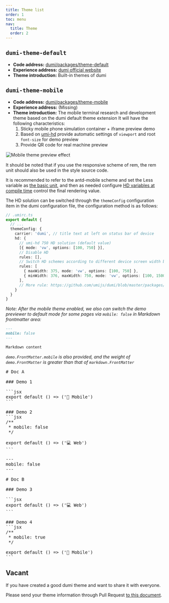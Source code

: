 ```yaml
---
title: Theme list
order: 1
toc: menu
nav:
  title: Theme
  order: 2
---
```


## `dumi-theme-default`

- **Code address:** [dumi/packages/theme-default](https://github.com/umijs/dumi/tree/master/packages/theme-default)
- **Experience address:** [dumi official website](https://d.umijs.org)
- **Theme introduction:** Built-in themes of dumi

## `dumi-theme-mobile`

- **Code address:** [dumi/packages/theme-mobile](https://github.com/umijs/dumi/tree/master/packages/theme-mobile)
- **Experience address:** (Missing)
- **Theme introduction:** The mobile terminal research and development theme based on the dumi default theme extension It will have the following characteristics:
  1. Sticky mobile phone simulation container + iframe preview demo
  2. Based on [umi-hd](https://github.com/umijs/umi-hd) provide automatic settings of `viewport` and root `font-size` for demo preview
  3. Provide QR code for real machine preview

<img style="border: 1px solid #eee;" src="https://gw.alipayobjects.com/zos/bmw-prod/acb29a94-6200-4798-82eb-190177fa841c/kezwf18r_w2556_h1396.jpeg" alt="Mobile theme preview effect" />

It should be noted that if you use the responsive scheme of rem, the rem unit should also be used in the style source code.

It is recommended to refer to the antd-mobile scheme and set the Less variable as [the basic unit](https://github.com/ant-design/ant-design-mobile/blob/next/packages/antd-mobile-styles/src/base/variables.less#L4), and then as needed configure [HD variables at compile time](https://github.com/ant-design/ant-design-mobile/blob/next/config/config.ts#L96) control the final rendering value.

The HD solution can be switched through the `themeConfig` configuration item in the dumi configuration file, the configuration method is as follows:

```ts
// .umirc.ts
export default {
  // ...
  themeConfig: {
    carrier: 'dumi', // title text at left on status bar of device
    hd: {
      // umi-hd 750 HD solution (default value)
      [{ mode: 'vw', options: [100, 750] }],
      // Disable HD
      rules: [],
      // Switch HD schemes according to different device screen width breakpoints
      rules: [
        { maxWidth: 375, mode: 'vw', options: [100, 750] },
        { minWidth: 376, maxWidth: 750, mode: 'vw', options: [100, 1500] },
      ],
      // More rule: https://github.com/umijs/dumi/blob/master/packages/theme-mobile/src/typings/config.d.ts#L7
    }
  }
}
```

_Note: After the mobile theme enabled, we also can switch the demo previewer to default mode for some pages via `mobile: false` in Markdown frontmatter area:_

```md
---
mobile: false
---

Markdown content
```

_`demo.FrontMatter.mobile` is also provided, and the weight of `demo.FrontMatter` is greater than that of `markdown.FrontMatter`_

<pre lang="markdown">
# Doc A

### Demo 1

```jsx
export default () => ('📱 Mobile')
```

### Demo 2
```jsx
/**
 * mobile: false
 */

export default () => ('💻 Web')
```
</pre>

<pre lang="markdown">
---
mobile: false
---

# Doc B

### Demo 3

```jsx
export default () => ('💻 Web')
```

### Demo 4
```jsx
/**
 * mobile: true
 */

export default () => ('📱 Mobile')
```
</pre>


## Vacant

If you have created a good dumi theme and want to share it with everyone.

Please send your theme information through Pull Request [to this document](https://github.com/umijs/dumi/edit/master/docs/theme/index.md).

